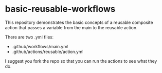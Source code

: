 # basic-reusable-workflows

This repository demonstrates the basic concepts of a reusable composite action that passes a variable from the main to the reusable action.

There are two .yml files:

- .github/workflows/main.yml
- .github/actions/reusable/action.yml


I suggest you fork the repo so that you can run the actions to see what they do.